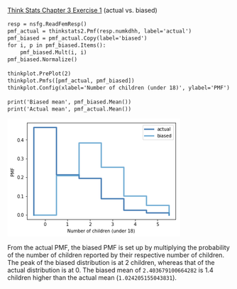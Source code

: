 [Think Stats Chapter 3 Exercise 1](http://greenteapress.com/thinkstats2/html/thinkstats2004.html#toc31) (actual vs. biased)

```
resp = nsfg.ReadFemResp()
pmf_actual = thinkstats2.Pmf(resp.numkdhh, label='actual')
pmf_biased = pmf_actual.Copy(label='biased')
for i, p in pmf_biased.Items():
    pmf_biased.Mult(i, i)    
pmf_biased.Normalize()

thinkplot.PrePlot(2)
thinkplot.Pmfs([pmf_actual, pmf_biased])
thinkplot.Config(xlabel='Number of children (under 18)', ylabel='PMF')

print('Biased mean', pmf_biased.Mean())
print('Actual mean', pmf_actual.Mean())
```

![alt text](https://github.com/LKchemposer/dsp/blob/master/img/PMF_biased.png)

From the actual PMF, the biased PMF is set up by multiplying the probability of the number of children reported by their respective number of children. The peak of the biased distribution is at 2 children, whereas that of the actual distribution is at 0. The biased mean of `2.403679100664282` is 1.4 children higher than the actual mean (`1.024205155043831`).
